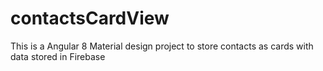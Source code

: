# contactsCardView
This is a Angular 8 Material design project to store contacts as cards with data stored in Firebase
